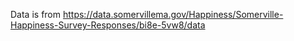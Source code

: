 



Data is from https://data.somervillema.gov/Happiness/Somerville-Happiness-Survey-Responses/bi8e-5vw8/data

